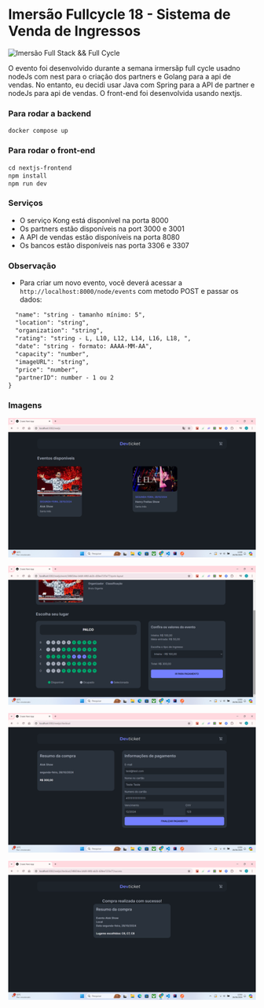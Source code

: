 # Imersão Fullcycle 18 - Sistema de Venda de Ingressos

![Imersão Full Stack && Full Cycle](https://events-fullcycle.s3.amazonaws.com/events-fullcycle/static/site/img/grupo_4417.png)

O evento foi desenvolvido durante a semana irmersãp full cycle usadno nodeJs com nest para o criação dos partners e Golang para a api de vendas. No entanto, eu decidi usar Java com Spring para a API de partner e nodeJs para api de vendas. O front-end foi desenvolvida usando nextjs.

### Para rodar a backend

```
docker compose up
```

### Para rodar o front-end

```
cd nextjs-frontend
npm install
npm run dev
```
### Serviços
- O serviço Kong está disponível na porta 8000
- Os partners estão disponíveis na port 3000 e 3001
- A API de vendas estão disponíveis na porta 8080
- Os bancos estão disponíveis nas porta 3306 e 3307

### Observação
* Para criar um novo evento, você deverá acessar a ``` http://localhost:8000/node/events ``` com metodo POST e passar os dados:
```` {
  "name": "string - tamanho mínimo: 5",
  "location": "string",
  "organization": "string",
  "rating": "string - L, L10, L12, L14, L16, L18, ",
  "date": "string - formato: AAAA-MM-AA",
  "capacity": "number",
  "imageURL": "string",
  "price": "number",
  "partnerID": number - 1 ou 2
}
````

### Imagens

![Home](https://github.com/engnandogabriel/imsersao-full-cycle/blob/main/images/home.png "Home")

![Spots](https://github.com/engnandogabriel/imsersao-full-cycle/blob/main/images/spots.png "Spots")

![Checkout](https://github.com/engnandogabriel/imsersao-full-cycle/blob/main/images/checkout.png "Checkout")

![Success](https://github.com/engnandogabriel/imsersao-full-cycle/blob/main/images/success.png "Success")
